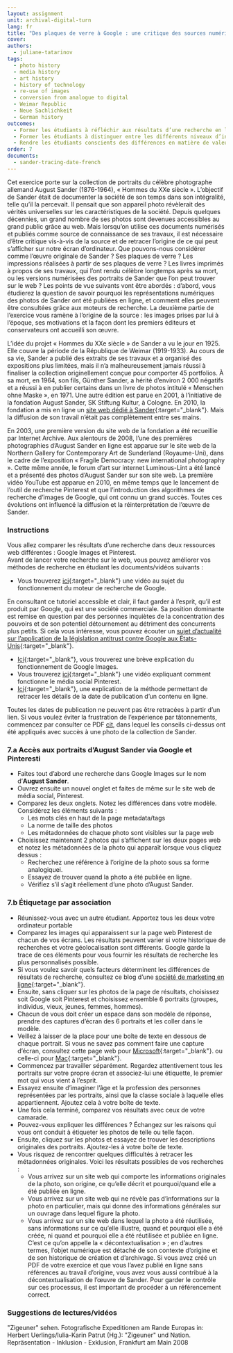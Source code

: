 ```yaml
---
layout: assignment
unit: archival-digital-turn
lang: fr
title: "Des plaques de verre à Google : une critique des sources numériques basée sur les « Hommes du XXe siècle » d’August Sander"
cover:
authors:
  - juliane-tatarinov
tags:
  - photo history
  - media history
  - art history
  - history of technology
  - re-use of images
  - conversion from analogue to digital
  - Weimar Republic
  - Neue Sachlichkeit
  - German history
outcomes:
  - Former les étudiants à réfléchir aux résultats d’une recherche en ligne et à comment ceux-ci sont déterminés par les propriétés des moteurs de recherche
  - Former les étudiants à distinguer entre les différents niveaux d’interprétation lorsqu’ils appliquent la critique des sources à des photos analogiques publiées en ligne
  - Rendre les étudiants conscients des différences en matière de valeurs informatives et artéfactuelles entre les sources analogues et numériques
order: 7
documents:
  - sander-tracing-date-french
---
```


Cet exercice porte sur la collection de portraits du célèbre photographe allemand August Sander (1876-1964), « Hommes du XXe siècle ». L’objectif de Sander était de documenter la société de son temps dans son intégralité, telle qu’il la percevait. Il pensait que son appareil photo révèlerait des vérités universelles sur les caractéristiques de la société. Depuis quelques décennies, un grand nombre de ses photos sont devenues accessibles au grand public grâce au web. Mais lorsqu’on utilise ces documents numérisés et publiés comme source de connaissance de ses travaux, il est nécessaire d’être critique vis-à-vis de la source et de retracer l’origine de ce qui peut s’afficher sur notre écran d’ordinateur. Que pouvons-nous considérer comme l’œuvre originale de Sander ? Ses plaques de verre ? Les impressions réalisées à partir de ses plaques de verre ? Les livres imprimés à propos de ses travaux, qui l’ont rendu célèbre longtemps après sa mort, ou les versions numérisées des portraits de Sander que l’on peut trouver sur le web ? Les points de vue suivants vont être abordés : d’abord, vous étudierez la question de savoir pourquoi les représentations numériques des photos de Sander ont été publiées en ligne, et comment elles peuvent être consultées grâce aux moteurs de recherche. La deuxième partie de l’exercice vous ramène à l’origine de la source : les images prises par lui à l’époque, ses motivations et la façon dont les premiers éditeurs et conservateurs ont accueilli son œuvre.

L’idée du projet « Hommes du XXe siècle » de Sander a vu le jour en 1925. Elle couvre la période de la République de Weimar (1919-1933). Au cours de sa vie, Sander a publié des extraits de ses travaux et a organisé des expositions plus limitées, mais il n’a malheureusement jamais réussi à finaliser la collection originellement conçue pour comporter 45 portfolios. À sa mort, en 1964, son fils, Günther Sander, a hérité d’environ 2 000 négatifs et a réussi à en publier certains dans un livre de photos intitulé « Menschen ohne Maske », en 1971. Une autre édition est parue en 2001, à l’initiative de la fondation August Sander, SK Stiftung Kultur, à Cologne. En 2010, la fondation a mis en ligne un [site web dédié à Sander](http://augustsander.org/md20jh/){:target="_blank"}. Mais la diffusion de son travail n’était pas complètement entre ses mains.

En 2003, une première version du site web de la fondation a été recueillie par Internet Archive. Aux alentours de 2008, l’une des premières photographies d’August Sander en ligne est apparue sur le site web de la Northern Gallery for Contemporary Art de Sunderland (Royaume-Uni), dans le cadre de l’exposition « Fragile Democracy: new international photography ». Cette même année, le forum d’art sur internet Luminous-Lint a été lancé et a présenté des photos d’August Sander sur son site web. La première vidéo YouTube est apparue en 2010, en même temps que le lancement de l’outil de recherche Pinterest et que l’introduction des algorithmes de recherche d’images de Google, qui ont connu un grand succès. Toutes ces évolutions ont influencé la diffusion et la réinterprétation de l’œuvre de Sander.

<!-- more -->

<!-- briefing-student -->

### Instructions
<!-- section-contents -->

Vous allez comparer les résultats d’une recherche dans deux ressources web différentes : Google Images et Pinterest.  
Avant de lancer votre recherche sur le web, vous pouvez améliorer vos méthodes de recherche en étudiant les documents/vidéos suivants :
- Vous trouverez [ici](https://youtu.be/BNHR6IQJGZs){:target="_blank"} une vidéo au sujet du fonctionnement du moteur de recherche de Google.  

En consultant ce tutoriel accessible et clair, il faut garder à l’esprit, qu’il est produit par Google, qui est une société commerciale. Sa position dominante est remise en question par des personnes inquiètes de la concentration des pouvoirs et de son potentiel détournement au détriment des concurrents plus petits. Si cela vous intéresse, vous pouvez écouter un [sujet d’actualité sur l’application de la législation antitrust contre Google aux États-Unis](https://www.bloomberg.com/news/videos/2018-05-22/google-s-illegal-search-gets-prime-time-tv-treatment-video){:target="_blank"}. 

- [Ici](https://www.dummies.com/education/internet-basics/knowing-google-images-basics/){:target="_blank"}, vous trouverez une brève explication du fonctionnement de Google Images.
- Vous trouverez [ici](https://youtu.be/oJzD4vF5dFA){:target="_blank"} une vidéo expliquant comment fonctionne le média social Pinterest. 
- [Ici](https://www.makeuseof.com/tag/find-date-published-post-insanely-simple-tips/){:target="_blank"}, une explication de la méthode permettant de retracer les détails de la date de publication d’un contenu en ligne.

Toutes les dates de publication ne peuvent pas être retracées à partir d’un lien. Si vous voulez éviter la frustration de l’expérience par tâtonnements, commencez par consulter ce PDF [cit](what-works-and-what-doesnot), dans lequel les conseils ci-dessus ont été appliqués avec succès à une photo de la collection de Sander.

<!-- section -->

### 7.a Accès aux portraits d’August Sander via Google et Pinteresti
<!-- section-contents -->

- Faites tout d’abord une recherche dans Google Images sur le nom d’**August Sander**.
- Ouvrez ensuite un nouvel onglet et faites de même sur le site web de média social, Pinterest.
- Comparez les deux onglets. Notez les différences dans votre modèle. Considérez les éléments suivants :
  - Les mots clés en haut de la page metadata/tags
  - La norme de taille des photos
  - Les métadonnées de chaque photo sont visibles sur la page web
- Choisissez maintenant 2 photos qui s’affichent sur les deux pages web et notez les métadonnées de la photo qui apparaît lorsque vous cliquez dessus :
  - Recherchez une référence à l’origine de la photo sous sa forme analogiquei.
  - Essayez de trouver quand la photo a été publiée en ligne.
  - Vérifiez s’il s’agit réellement d’une photo d’August Sander. 

<!-- section -->

### 7.b Étiquetage par association
<!-- section-contents -->

- Réunissez-vous avec un autre étudiant. Apportez tous les deux votre ordinateur portable
- Comparez les images qui apparaissent sur la page web Pinterest de chacun de vos écrans. Les résultats peuvent varier si votre historique de recherches et votre géolocalisation sont différents. Google garde la trace de ces éléments pour vous fournir les résultats de recherche les plus personnalisés possible.
- Si vous voulez savoir quels facteurs déterminent les différences de résultats de recherche, consultez ce blog d’une [société de marketing en ligne](https://www.lcn.com/blog/get-different-results-google-vs-location-users/){:target="_blank"}.
- Ensuite, sans cliquer sur les photos de la page de résultats, choisissez soit Google soit Pinterest et choisissez ensemble 6 portraits (groupes, individus, vieux, jeunes, femmes, hommes).
- Chacun de vous doit créer un espace dans son modèle de réponse, prendre des captures d’écran des 6 portraits et les coller dans le modèle.
- Veillez à laisser de la place pour une boîte de texte en dessous de chaque portrait. Si vous ne savez pas comment faire une capture d’écran, consultez cette page web pour [Microsoft](https://support.microsoft.com/fr-fr/help/13776/windows-use-snipping-tool-to-capture-screenshots){:target="_blank"}. ou celle-ci pour [Mac](https://support.apple.com/fr-fr/HT201361#earlier){:target="_blank"}.
- Commencez par travailler séparément. Regardez attentivement tous les portraits sur votre propre écran et associez-lui une étiquette, le premier mot qui vous vient à l’esprit.
- Essayez ensuite d’imaginer l’âge et la profession des personnes représentées par les portraits, ainsi que la classe sociale à laquelle elles appartiennent. Ajoutez cela à votre boîte de texte.
- Une fois cela terminé, comparez vos résultats avec ceux de votre camarade.
- Pouvez-vous expliquer les différences ? Échangez sur les raisons qui vous ont conduit à étiqueter les photos de telle ou telle façon.
- Ensuite, cliquez sur les photos et essayez de trouver les descriptions originales des portraits. Ajoutez-les à votre boîte de texte.
- Vous risquez de rencontrer quelques difficultés à retracer les métadonnées originales. Voici les résultats possibles de vos recherches :
  - Vous arrivez sur un site web qui comporte les informations originales de la photo, son origine, ce qu’elle décrit et pourquoi/quand elle a été publiée en ligne.
  - Vous arrivez sur un site web qui ne révèle pas d’informations sur la photo en particulier, mais qui donne des informations générales sur un ouvrage dans lequel figure la photo.
  - Vous arrivez sur un site web dans lequel la photo a été réutilisée, sans informations sur ce qu’elle illustre, quand et pourquoi elle a été créée, ni quand et pourquoi elle a été réutilisée et publiée en ligne. C’est ce qu’on appelle la « décontextualisation » ; en d’autres termes, l’objet numérique est détaché de son contexte d’origine et de son historique de création et d’archivage. Si vous avez créé un PDF de votre exercice et que vous l’avez publié en ligne sans références au travail d’origine, vous avez vous aussi contribué à la décontextualisation de l’œuvre de Sander. Pour garder le contrôle sur ces processus, il est important de procéder à un référencement correct.

<!-- section -->

### Suggestions de lectures/vidéos
<!-- section-contents -->

"Zigeuner" sehen. Fotografische Expeditionen am Rande Europas
in: Herbert Uerlings/Iulia-Karin Patrut (Hg.): "Zigeuner" und Nation. Repräsentation - Inklusion - Exklusion, Frankfurt am Main 2008

<!-- briefing-teacher -->

